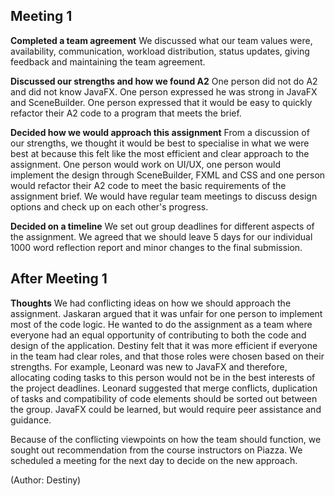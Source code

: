 ## Meeting 1

**Completed a team agreement** 
We discussed what our team values were, availability, communication, workload distribution, status updates, giving feedback and maintaining the team agreement. 

**Discussed our strengths and how we found A2**
One person did not do A2 and did not know JavaFX. One person expressed he was strong in JavaFX and SceneBuilder. One person expressed that it would be easy to quickly refactor their A2 code to a program that meets the brief. 

**Decided how we would approach this assignment** 
From a discussion of our strengths, we thought it would be best to specialise in what we were best at because this felt like the most efficient and clear approach to the assignment. One person would work on UI/UX, one person would implement the design through SceneBuilder, FXML and CSS and one person would refactor their A2 code to meet the basic requirements of the assignment brief. We would have regular team meetings to discuss design options and check up on each other's progress. 

**Decided on a timeline**
We set out group deadlines for different aspects of the assignment. We agreed that we should leave 5 days for our individual 1000 word reflection report and minor changes to the final submission. 

## After Meeting 1

**Thoughts** 
We had conflicting ideas on how we should approach the assignment. Jaskaran argued that it was unfair for one person to implement most of the code logic. He wanted to do the assignment as a team where everyone had an equal opportunity of contributing to both the code and design of the application. Destiny felt that it was more efficient if everyone in the team had clear roles, and that those roles were chosen based on their strengths. For example, Leonard was new to JavaFX and therefore, allocating coding tasks to this person would not be in the best interests of the project deadlines. Leonard suggested that merge conflicts, duplication of tasks and compatibility of code elements should be sorted out between the group. JavaFX could be learned, but would require peer assistance and guidance. 

Because of the conflicting viewpoints on how the team should function, we sought out recommendation from the course instructors on Piazza. We scheduled a meeting for the next day to decide on the new approach. 

(Author: Destiny)